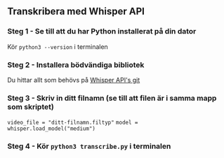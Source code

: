 ## Transkribera med Whisper API

### Steg 1 - Se till att du har Python installerat på din dator
Kör `python3 --version` i terminalen

### Steg 2 - Installera bödvändiga bibliotek
Du hittar allt som behövs på [Whisper API's git](https://github.com/openai/whisper)

### Steg 3 - Skriv in ditt filnamn (se till att filen är i samma mapp som skriptet)
`video_file = "ditt-filnamn.filtyp"` 
`model = whisper.load_model("medium")`

### Steg 4 - Kör `python3 transcribe.py` i terminalen